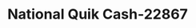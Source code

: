 ---
f_zip-code: 74361
f_state-code: OK
title: National Quik Cash-22867
f_phone: 918-825-6130
f_city-only: Pryor
f_address: 431 S Mill Street Pryor
f_location-unique-id: '22867'
slug: national-quik-cash-22867
updated-on: '2024-05-30T13:46:58.046Z'
created-on: '2024-05-30T13:36:59.803Z'
published-on: '2024-05-30T13:54:32.469Z'
f_city-state: cms/city/pryor-ok.md
f_company: cms/company/national-quik-cash.md
f_state: cms/state/oklahoma.md
layout: '[payday-loan].html'
tags: payday-loan
---